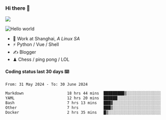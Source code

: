 ### Hi there 👋
![](https://komarev.com/ghpvc/?username=Xuhandsome)


<img src="https://github-readme-stats.vercel.app/api?username=XuHandsome&show_icons=true&theme=merko" alt="Hello world">

<br/>

- 🍻  Work at Shanghai, _A Linux SA_
- ⚡  Python / Vue / Shell
- ✍️  Blogger
- ♟  Chess / ping pong / LOL

#### Coding status last 30 days ⌨️

<!--START_SECTION:waka-->

```txt
From: 31 May 2024 - To: 30 June 2024

Markdown                   18 hrs 44 mins  █████████▒░░░░░░░░░░░░░░░   37.39 %
YAML                       12 hrs 20 mins  ██████░░░░░░░░░░░░░░░░░░░   24.61 %
Bash                       7 hrs 13 mins   ███▓░░░░░░░░░░░░░░░░░░░░░   14.40 %
Other                      7 hrs           ███▒░░░░░░░░░░░░░░░░░░░░░   13.98 %
Docker                     2 hrs 35 mins   █▒░░░░░░░░░░░░░░░░░░░░░░░   05.18 %
```

<!--END_SECTION:waka-->

